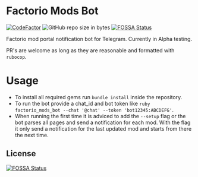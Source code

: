 # Factorio Mods Bot

[![CodeFactor](https://www.codefactor.io/repository/github/supersandro2000/factorio_mods_bot/badge)](https://www.codefactor.io/repository/github/SuperSandro2000/factorio_mods_bot)
![GitHub repo size in bytes](https://img.shields.io/github/repo-size/SuperSandro2000/factorio_mods_bot.svg?logo=github&label=Repo%20size&maxAge=3600)
[![FOSSA Status](https://app.fossa.io/api/projects/git%2Bgithub.com%2FSuperSandro2000%2Ffactorio_mods_bot.svg?type=shield)](https://app.fossa.io/projects/git%2Bgithub.com%2FSuperSandro2000%2Ffactorio_mods_bot?ref=badge_shield)

Factorio mod portal notification bot for Telegram.
Currently in Alpha testing.

PR's are welcome as long as they are reasonable and formatted with ``rubocop``.

# Usage

* To install all required gems run `bundle install` inside the repository.
* To run the bot provide a chat_id and bot token like `ruby factorio_mods_bot --chat '@chat' --token 'bot12345:ABCDEFG'`.
* When running the first time it is adviced to add the `--setup` flag or the bot parses all pages and send a notification for each mod. With the flag it only send a notification for the last updated mod and starts from there the next time.


## License
[![FOSSA Status](https://app.fossa.io/api/projects/git%2Bgithub.com%2FSuperSandro2000%2Ffactorio_mods_bot.svg?type=large)](https://app.fossa.io/projects/git%2Bgithub.com%2FSuperSandro2000%2Ffactorio_mods_bot?ref=badge_large)